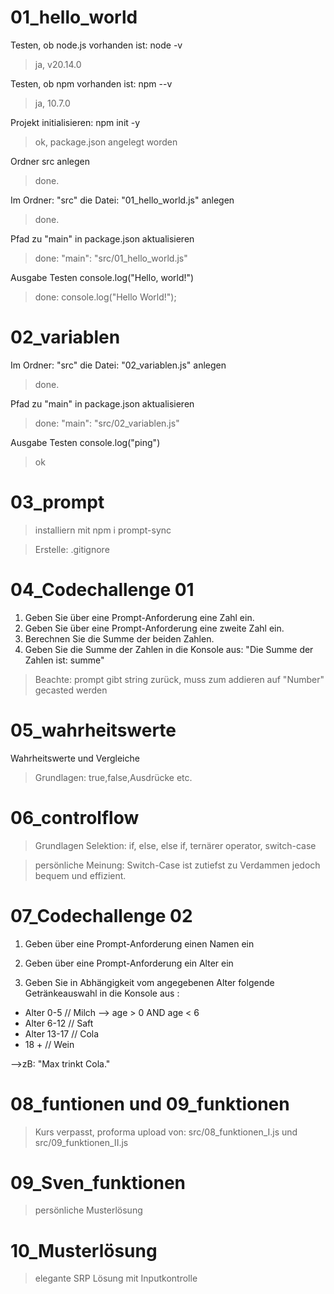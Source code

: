 # 01_hello_world
Testen, ob node.js vorhanden ist: node -v

>ja, v20.14.0

Testen, ob npm vorhanden ist: npm --v

>ja, 10.7.0

Projekt initialisieren: npm init -y

>ok, package.json angelegt worden

Ordner src anlegen

>done.

Im Ordner: "src" die Datei: "01_hello_world.js" anlegen

>done.

Pfad zu "main" in package.json aktualisieren

>done:  "main": "src/01_hello_world.js"

Ausgabe Testen console.log("Hello, world!")

>done: console.log("Hello World!");

# 02_variablen

Im Ordner: "src" die Datei: "02_variablen.js" anlegen

>done.

Pfad zu "main" in package.json aktualisieren

>done:  "main": "src/02_variablen.js"

Ausgabe Testen console.log("ping")

>ok

# 03_prompt

> installiern mit npm i prompt-sync

> Erstelle: .gitignore

# 04_Codechallenge 01

1. Geben Sie über eine Prompt-Anforderung eine Zahl ein.
2. Geben Sie über eine Prompt-Anforderung eine zweite Zahl ein.
3. Berechnen Sie die Summe der beiden Zahlen.
4. Geben Sie die Summe der Zahlen in die Konsole aus:
    "Die Summe der Zahlen ist: summe"

> Beachte: prompt gibt string zurück, muss zum addieren auf "Number" gecasted werden

# 05_wahrheitswerte

Wahrheitswerte und Vergleiche

> Grundlagen: true,false,Ausdrücke etc. 

# 06_controlflow

> Grundlagen Selektion: if, else, else if, ternärer operator, switch-case

> persönliche Meinung: Switch-Case ist zutiefst zu Verdammen jedoch bequem und effizient.

# 07_Codechallenge 02

1. Geben über eine Prompt-Anforderung einen Namen ein

2. Geben über eine Prompt-Anforderung ein Alter ein

3. Geben Sie in Abhängigkeit vom angegebenen Alter 
    folgende Getränkeauswahl in die Konsole aus :

- Alter 0-5 // Milch  --> age > 0 AND age < 6
- Alter 6-12 // Saft
- Alter 13-17 // Cola
- 18 + // Wein

-->zB: "Max trinkt Cola."

# 08_funtionen und 09_funktionen

> Kurs verpasst, proforma upload von:
> src/08_funktionen_I.js und src/09_funktionen_II.js

# 09_Sven_funktionen

> persönliche Musterlösung

# 10_Musterlösung

> elegante SRP Lösung mit Inputkontrolle